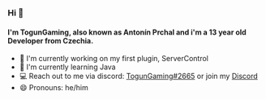### Hi 👋
#### I'm TogunGaming, also known as Antonín Prchal and i'm a 13 year old Developer from Czechia.

- 🔭 I'm currently working on my first plugin, ServerControl
- 🌱 I'm currently learning Java
- 💻 Reach out to me via discord: [TogunGaming#2665](copy:TogunGaming#2665) or join my [Discord](https://discord.gg/ncHty2A6na)
- 😄 Pronouns: he/him
